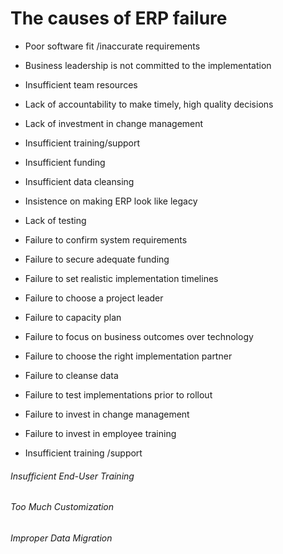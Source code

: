 # The causes of ERP failure 
- Poor software fit /inaccurate requirements
- Business leadership is not committed to the implementation
- Insufficient team resources
- Lack of accountability to make timely, high quality decisions
- Lack of investment in change management
- Insufficient training/support
- Insufficient funding
- Insufficient data cleansing
- Insistence on making ERP look like legacy
- Lack of testing

- Failure to confirm system requirements
- Failure to secure adequate funding
- Failure to set realistic implementation timelines
- Failure to choose a project leader
- Failure to capacity plan
- Failure to focus on business outcomes over technology
- Failure to choose the right implementation partner
- Failure to cleanse data
- Failure to test implementations prior to rollout
- Failure to invest in change management
- Failure to invest in employee training

 - Insufficient training /support

###### Insufficient End-User Training
###### Too Much Customization
###### Improper Data Migration
